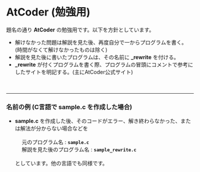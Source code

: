 # AtCoder (勉強用)  
題名の通り **AtCoder** の勉強用です。以下を方針としています。  
- 解けなかった問題は解説を見た後、再度自分で一からプログラムを書く。(時間がなくて解けなかったものは除く)  
- 解説を見た後に書いたプログラムは、その名前に **_rewrite** を付ける。
- **_rewrite** が付くプログラムを書く際、プログラムの冒頭にコメントで参考にしたサイトを明記する。(主にAtCoder公式サイト)  
<br><br>
___
### 名前の例 (C言語で sample.c を作成した場合)
- **sample.c** を作成した後、そのコードがエラー、解き終わらなかった、または解法が分からない場合などを
<br><br>
&emsp; 元のプログラム名 : **`sample.c`**  
&emsp; 解説を見た後のプログラム名 : **`sample_rewrite.c`**
<br><br>
としています。他の言語でも同様です。  
